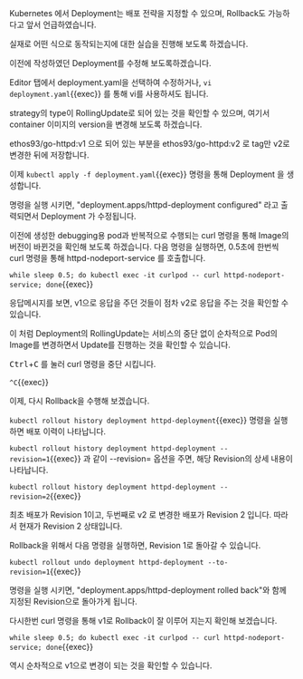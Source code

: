 Kubernetes 에서 Deployment는 배포 전략을 지정할 수 있으며, Rollback도 가능하다고 앞서 언급하였습니다.

실재로 어떤 식으로 동작되는지에 대한 실습을 진행해 보도록 하겠습니다.

이전에 작성하였던 Deployment를 수정해 보도록하겠습니다.

Editor 탭에서 deployment.yaml을 선택하여 수정하거나, `vi deployment.yaml`{{exec}} 를 통해 vi를 사용하셔도 됩니다.

strategy의 type이 RollingUpdate로 되어 있는 것을 확인할 수 있으며, 여기서 container 이미지의 version을 변경해 보도록 하겠습니다.

ethos93/go-httpd:v1 으로 되어 있는 부분을 ethos93/go-httpd:v2 로 tag만 v2로 변경한 뒤에 저장합니다.

이제 `kubectl apply -f deployment.yaml`{{exec}} 명령을 통해 Deployment 을 생성합니다.

명령을 실행 시키면, "deployment.apps/httpd-deployment configured" 라고 출력되면서 Deployment 가 수정됩니다.

이전에 생성한 debugging용 pod과 반복적으로 수행되는 curl 명령을 통해 Image의 버전이 바뀐것을 확인해 보도록 하겠습니다.
다음 명령을 실행하면, 0.5초에 한번씩 curl 명령을 통해 httpd-nodeport-service 를 호출합니다.

`while sleep 0.5; do kubectl exec -it curlpod -- curl httpd-nodeport-service; done`{{exec}}

응답메시지를 보면, v1으로 응답을 주던 것들이 점차 v2로 응답을 주는 것을 확인할 수 있습니다.

이 처럼 Deployment의 RollingUpdate는 서비스의 중단 없이 순차적으로 Pod의 Image를 변경하면서 Update를 진행하는 것을 확인할 수 있습니다.

<kbd>Ctrl</kbd>+<kbd>C</kbd> 를 눌러 curl 명령을 중단 시킵니다.

`^C`{{exec}}

이제, 다시 Rollback을 수행해 보겠습니다.

`kubectl rollout history deployment httpd-deployment`{{exec}} 명령을 실행하면 배포 이력이 나타납니다.

`kubectl rollout history deployment httpd-deployment --revision=1`{{exec}} 과 같이 --revision= 옵션을 주면, 해당 Revision의 상세 내용이 나타납니다.

`kubectl rollout history deployment httpd-deployment --revision=2`{{exec}}

최초 배포가 Revision 1이고, 두번째로 v2 로 변경한 배포가 Revision 2 입니다. 따라서 현재가 Revision 2 상태입니다.

Rollback을 위해서 다음 명령을 실행하면, Revision 1로 돌아갈 수 있습니다.

`kubectl rollout undo deployment httpd-deployment --to-revision=1`{{exec}}

명령을 실행 시키면, "deployment.apps/httpd-deployment rolled back"와 함께 지정된 Revision으로 돌아가게 됩니다.

다시한번 curl 명령을 통해 v1로 Rollback이 잘 이루어 지는지 확인해 보겠습니다.

`while sleep 0.5; do kubectl exec -it curlpod -- curl httpd-nodeport-service; done`{{exec}}

역시 순차적으로 v1으로 변경이 되는 것을 확인할 수 있습니다.
